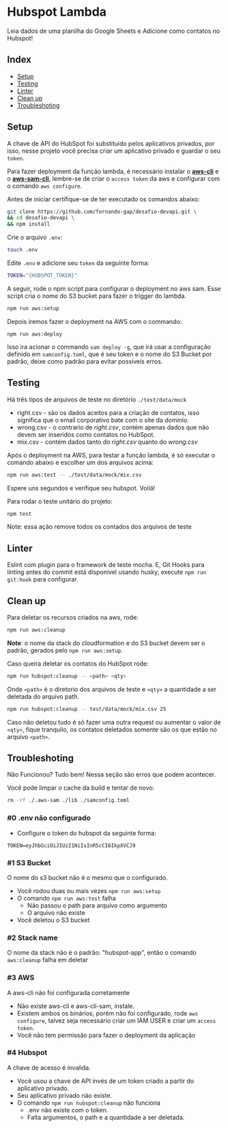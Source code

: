 # Hubspot Lambda

Leia dados de uma planilha do Google Sheets e Adicione como contatos no Hubspot!

## Index
- [Setup](#setup)
- [Testing](#testing)
- [Linter](#linter)
- [Clean up](#clean-up)
- [Troubleshoting](#troubleshoting)

## Setup
A chave de API do HubSpot foi substituido pelos aplicativos privados, por isso, nesse projeto você precisa criar um aplicativo privado e guardar o seu `token`.

Para fazer deployment da função lambda, é necessário instalar o [**aws-cli**](https://docs.aws.amazon.com/pt_br/cli/latest/userguide/getting-started-install.html) e o [**aws-sam-cli**](https://docs.aws.amazon.com/pt_br/serverless-application-model/latest/developerguide/install-sam-cli.html), lembre-se de criar o `access token` da aws e configurar com o comando `aws configure`.

Antes de iniciar certifique-se de ter executado os comandos abaixo:
```sh
git clone https://github.com/fernando-gap/desafio-devapi.git \
&& cd desafio-devapi \
&& npm install
```

Crie o arquivo `.env`:
```sh
touch .env
```
 Edite `.env` e adicione seu `token` da seguinte forma:
```sh
TOKEN="{HUBSPOT_TOKEN}"
```

A seguir, rode o npm script para configurar o deployment no aws sam. Esse script cria o nome do S3 bucket para fazer o trigger do lambda.

```sh
npm run aws:setup
```

Depois iremos fazer o deployment na AWS com o commando:
```
npm run aws:deploy
```
Isso ira acionar o commando `sam deploy -g`, que irá usar a configuração definido em `samconfig.toml`, que é seu token e o nome do S3 Bucket por padrão, deixe como padrão para evitar possíveis erros.


## Testing
Há três tipos de arquivos de teste no diretório `./test/data/mock`
- right.csv - são os dados aceitos para a criação de contatos, isso significa que o email corporativo bate com o site da dominío.
- wrong.csv - o contrario de *right.csv*, contém apenas dados que não devem ser inseridos como contatos no HubSpot. 
- mix.csv - contém dados tanto do *right.csv* quanto do *wrong.csv*

Após o deployment na AWS, para testar a função lambda, é só executar o comando abaixo e escolher um dos arquivos acima:

```sh
npm run aws:test -- ./test/data/mock/mix.csv
```

Espere uns segundos e verifique seu hubspot. Voilá!

Para rodar o teste unitário do projeto:
```sh
npm test
```

Note: essa ação remove todos os contados dos arquivos de teste

## Linter
Eslint com plugin para o framework de teste mocha. E, Git Hooks para linting antes do commit está disponivel usando husky, execute `npm run git:hook` para configurar.

## Clean up

Para deletar os recursos criados na aws, rode:
```sh
npm run aws:cleanup
```
**Note**: o nome da stack do cloudformation e do S3 bucket devem ser o padrão, gerados pelo `npm run aws:setup`.

Caso queira deletar os contatos do HubSpot rode:
```sh
npm run hubspot:cleanup -- <path> <qty>
```

Onde `<path>` é o diretorio dos arquivos de teste
e `<qty>` a quantidade a ser deletada do arquivo path.

```sh
npm run hubspot:cleanup -- test/data/mock/mix.csv 25
```

Caso não deletou tudo é só fazer uma outra request ou aumentar o valor de `<qty>`, fique tranquilo, os contatos deletados somente são os que estão no arquivo `<path>`.


## Troubleshoting

Não Funcionou? Tudo bem! Nessa seção são erros que podem acontecer.

Você pode limpar o cache da build e tentar de novo:
```sh
rm -rf ./.aws-sam ./lib ./samconfig.toml
```

### #0 .env não configurado
- Configure o token do hubspot da seguinte forma:
```
TOKEN=eyJhbGciOiJIUzI1NiIsInR5cCI6IkpXVCJ9
```

### #1 S3 Bucket
O nome do s3 bucket não é o mesmo que o configurado.
- Você rodou duas ou mais vezes `npm run aws:setup`
- O comando `npm run aws:test` falha
  - Não passou o path para arquivo como argumento
  - O arquivo não existe
- Você deletou o S3 bucket

### #2 Stack name
O nome da stack não é o padrão: "hubspot-app", então o comando `aws:cleanup` falha em deletar


### #3 AWS
A aws-cli não foi configurada corretamente
- Não existe aws-cli e aws-cli-sam, instale.
- Existem ambos os binários, porém não foi configurado, rode `aws configure`, talvez seja necessário criar um IAM USER e criar um `access token`.
- Você não tem permissão para fazer o deployment da aplicação

### #4 Hubspot
A chave de acesso é invalida.
- Você usou a chave de API invés de um token criado a partir do aplicativo privado.
- Seu aplicativo privado não existe.
- O comando `npm run hubspot:cleanup` não funciona
  - .env não existe com o token.
  - Falta argumentos, o path e a quantidade a ser deletada.

